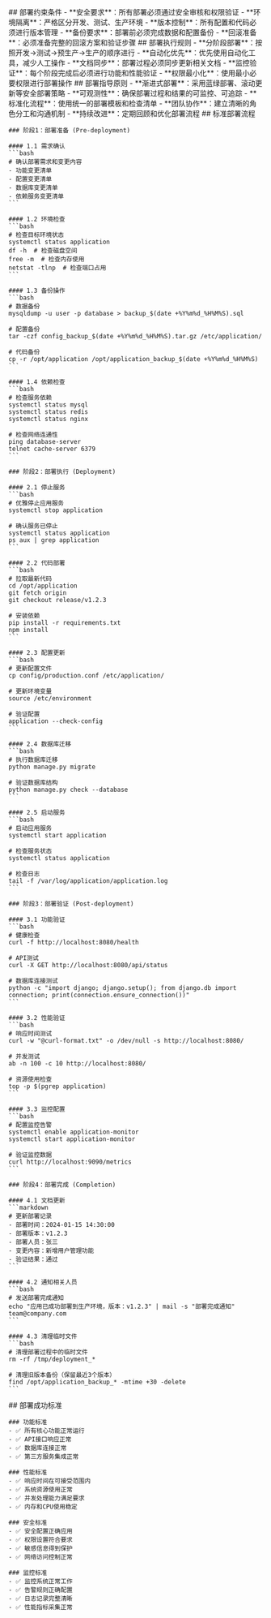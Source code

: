 <execution id="deployment-workflow">
  <constraint>
    ## 部署约束条件
    - **安全要求**：所有部署必须通过安全审核和权限验证
    - **环境隔离**：严格区分开发、测试、生产环境
    - **版本控制**：所有配置和代码必须进行版本管理
    - **备份要求**：部署前必须完成数据和配置备份
    - **回滚准备**：必须准备完整的回滚方案和验证步骤
  </constraint>
  
  <rule>
    ## 部署执行规则
    - **分阶段部署**：按照开发→测试→预生产→生产的顺序进行
    - **自动化优先**：优先使用自动化工具，减少人工操作
    - **文档同步**：部署过程必须同步更新相关文档
    - **监控验证**：每个阶段完成后必须进行功能和性能验证
    - **权限最小化**：使用最小必要权限进行部署操作
  </rule>
  
  <guideline>
    ## 部署指导原则
    - **渐进式部署**：采用蓝绿部署、滚动更新等安全部署策略
    - **可观测性**：确保部署过程和结果的可监控、可追踪
    - **标准化流程**：使用统一的部署模板和检查清单
    - **团队协作**：建立清晰的角色分工和沟通机制
    - **持续改进**：定期回顾和优化部署流程
  </guideline>
  
  <process>
    ## 标准部署流程
    
    ### 阶段1：部署准备 (Pre-deployment)
    
    #### 1.1 需求确认
    ```bash
    # 确认部署需求和变更内容
    - 功能变更清单
    - 配置变更清单  
    - 数据库变更清单
    - 依赖服务变更清单
    ```
    
    #### 1.2 环境检查
    ```bash
    # 检查目标环境状态
    systemctl status application
    df -h  # 检查磁盘空间
    free -m  # 检查内存使用
    netstat -tlnp  # 检查端口占用
    ```
    
    #### 1.3 备份操作
    ```bash
    # 数据备份
    mysqldump -u user -p database > backup_$(date +%Y%m%d_%H%M%S).sql
    
    # 配置备份
    tar -czf config_backup_$(date +%Y%m%d_%H%M%S).tar.gz /etc/application/
    
    # 代码备份
    cp -r /opt/application /opt/application_backup_$(date +%Y%m%d_%H%M%S)
    ```
    
    #### 1.4 依赖检查
    ```bash
    # 检查服务依赖
    systemctl status mysql
    systemctl status redis
    systemctl status nginx
    
    # 检查网络连通性
    ping database-server
    telnet cache-server 6379
    ```
    
    ### 阶段2：部署执行 (Deployment)
    
    #### 2.1 停止服务
    ```bash
    # 优雅停止应用服务
    systemctl stop application
    
    # 确认服务已停止
    systemctl status application
    ps aux | grep application
    ```
    
    #### 2.2 代码部署
    ```bash
    # 拉取最新代码
    cd /opt/application
    git fetch origin
    git checkout release/v1.2.3
    
    # 安装依赖
    pip install -r requirements.txt
    npm install
    ```
    
    #### 2.3 配置更新
    ```bash
    # 更新配置文件
    cp config/production.conf /etc/application/
    
    # 更新环境变量
    source /etc/environment
    
    # 验证配置
    application --check-config
    ```
    
    #### 2.4 数据库迁移
    ```bash
    # 执行数据库迁移
    python manage.py migrate
    
    # 验证数据库结构
    python manage.py check --database
    ```
    
    #### 2.5 启动服务
    ```bash
    # 启动应用服务
    systemctl start application
    
    # 检查服务状态
    systemctl status application
    
    # 检查日志
    tail -f /var/log/application/application.log
    ```
    
    ### 阶段3：部署验证 (Post-deployment)
    
    #### 3.1 功能验证
    ```bash
    # 健康检查
    curl -f http://localhost:8080/health
    
    # API测试
    curl -X GET http://localhost:8080/api/status
    
    # 数据库连接测试
    python -c "import django; django.setup(); from django.db import connection; print(connection.ensure_connection())"
    ```
    
    #### 3.2 性能验证
    ```bash
    # 响应时间测试
    curl -w "@curl-format.txt" -o /dev/null -s http://localhost:8080/
    
    # 并发测试
    ab -n 100 -c 10 http://localhost:8080/
    
    # 资源使用检查
    top -p $(pgrep application)
    ```
    
    #### 3.3 监控配置
    ```bash
    # 配置监控告警
    systemctl enable application-monitor
    systemctl start application-monitor
    
    # 验证监控数据
    curl http://localhost:9090/metrics
    ```
    
    ### 阶段4：部署完成 (Completion)
    
    #### 4.1 文档更新
    ```markdown
    # 更新部署记录
    - 部署时间：2024-01-15 14:30:00
    - 部署版本：v1.2.3
    - 部署人员：张三
    - 变更内容：新增用户管理功能
    - 验证结果：通过
    ```
    
    #### 4.2 通知相关人员
    ```bash
    # 发送部署完成通知
    echo "应用已成功部署到生产环境，版本：v1.2.3" | mail -s "部署完成通知" team@company.com
    ```
    
    #### 4.3 清理临时文件
    ```bash
    # 清理部署过程中的临时文件
    rm -rf /tmp/deployment_*
    
    # 清理旧版本备份（保留最近3个版本）
    find /opt/application_backup_* -mtime +30 -delete
    ```
  </process>
  
  <criteria>
    ## 部署成功标准
    
    ### 功能标准
    - ✅ 所有核心功能正常运行
    - ✅ API接口响应正常
    - ✅ 数据库连接正常
    - ✅ 第三方服务集成正常
    
    ### 性能标准
    - ✅ 响应时间在可接受范围内
    - ✅ 系统资源使用正常
    - ✅ 并发处理能力满足要求
    - ✅ 内存和CPU使用稳定
    
    ### 安全标准
    - ✅ 安全配置正确应用
    - ✅ 权限设置符合要求
    - ✅ 敏感信息得到保护
    - ✅ 网络访问控制正常
    
    ### 监控标准
    - ✅ 监控系统正常工作
    - ✅ 告警规则正确配置
    - ✅ 日志记录完整清晰
    - ✅ 性能指标采集正常
  </criteria>
</execution>